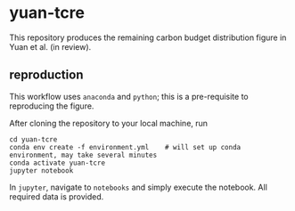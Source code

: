 # yuan-tcre

This repository produces the remaining carbon budget distribution figure in Yuan et al. (in review).

## reproduction

This workflow uses `anaconda` and `python`; this is a pre-requisite to reproducing the figure.

After cloning the repository to your local machine, run

```
cd yuan-tcre
conda env create -f environment.yml    # will set up conda environment, may take several minutes
conda activate yuan-tcre
jupyter notebook
```

In `jupyter`, navigate to `notebooks` and simply execute the notebook. All required data is provided.
